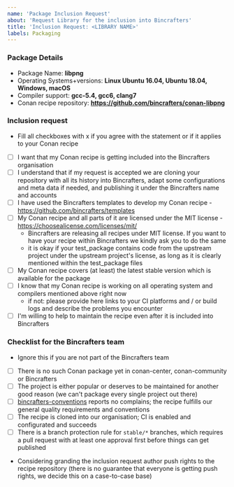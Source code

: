 ```yaml
---
name: 'Package Inclusion Request'
about: 'Request Library for the inclusion into Bincrafters'
title: 'Inclusion Request: <LIBRARY NAME>'
labels: Packaging
---
```


### Package Details
  * Package Name: **libpng**
  * Operating Systems+versions: **Linux Ubuntu 16.04, Ubuntu 18.04, Windows, macOS**
  * Compiler support: **gcc-5.4, gcc6, clang7**
  * Conan recipe repository: **https://github.com/bincrafters/conan-libpng**

### Inclusion request
  * Fill all checkboxes with x if you agree with the statement or if it applies to your Conan recipe
  * [ ] I want that my Conan recipe is getting included into the Bincrafters organisation
  * [ ] I understand that if my request is accepted we are cloning your repository with all its history into Bincrafters, adapt some configurations and meta data if needed, and publishing it under the Bincrafters name and accounts
  * [ ] I have used the Bincrafters templates to develop my Conan recipe - https://github.com/bincrafters/templates
  * [ ] My Conan recipe and all parts of it are licensed under the MIT license - https://choosealicense.com/licenses/mit/
    * Bincrafters are releasing all recipes under MIT license. If you want to have your recipe within Bincrafters we kindly ask you to do the same
    * it is okay if your test_package contains code from the upstream project under the upstream project's license, as long as it is clearly mentioned within the test_package files
  * [ ] My Conan recipe covers (at least) the latest stable version which is available for the package
  * [ ] I know that my Conan recipe is working on all operating system and compilers mentioned above right now
    * if not: please provide here links to your CI platforms and / or build logs and describe the problems you encounter
  * [ ] I'm willing to help to maintain the recipe even after it is included into Bincrafters

<!-- Anything else you would like us to know? Write it down here -->



### Checklist for the Bincrafters team
  * Ignore this if you are not part of the Bincrafters team
  * [ ] There is no such Conan package yet in conan-center, conan-community or Bincrafters
  * [ ] The project is either popular or deserves to be maintained for another good reason (we can't package every single project out there)
  * [ ] [bincrafters-conventions](https://github.com/bincrafters/bincrafters-conventions) reports no complains; the recipe fulfills our general quality requirements and conventions
  * [ ] The recipe is cloned into our organisation; CI is enabled and configurated and succeeds
  * [ ] There is a branch protection rule for `stable/*` branches, which requires a pull request with at least one approval first before things can get published
  * Considering granding the inclusion request author push rights to the recipe repository (there is no guarantee that everyone is getting push rights, we decide this on a case-to-case base)
